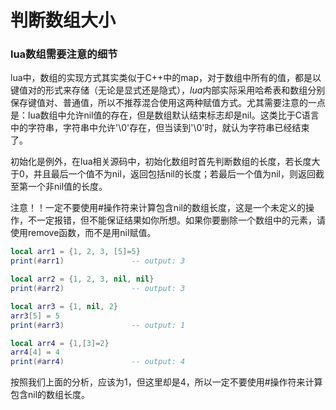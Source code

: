 # 判断数组大小

### lua数组需要注意的细节
lua中，数组的实现方式其实类似于C++中的map，对于数组中所有的值，都是以键值对的形式来存储（无论是显式还是隐式），*lua*内部实际采用哈希表和数组分别保存键值对、普通值，所以不推荐混合使用这两种赋值方式。尤其需要注意的一点是：lua数组中允许nil值的存在，但是数组默认结束标志却是nil。这类比于C语言中的字符串，字符串中允许'\0'存在，但当读到'\0'时，就认为字符串已经结束了。


初始化是例外，在lua相关源码中，初始化数组时首先判断数组的长度，若长度大于0，并且最后一个值不为nil，返回包括nil的长度；若最后一个值为nil，则返回截至第一个非nil值的长度。


注意！！一定不要使用#操作符来计算包含nil的数组长度，这是一个未定义的操作，不一定报错，但不能保证结果如你所想。如果你要删除一个数组中的元素，请使用remove函数，而不是用nil赋值。


```lua
local arr1 = {1, 2, 3, [5]=5}
print(#arr1)               -- output: 3

local arr2 = {1, 2, 3, nil, nil}
print(#arr2)               -- output: 3

local arr3 = {1, nil, 2}
arr3[5] = 5
print(#arr3)               -- output: 1

local arr4 = {1,[3]=2}
arr4[4] = 4
print(#arr4)               -- output: 4
```

按照我们上面的分析，应该为1，但这里却是4，所以一定不要使用#操作符来计算包含nil的数组长度。
